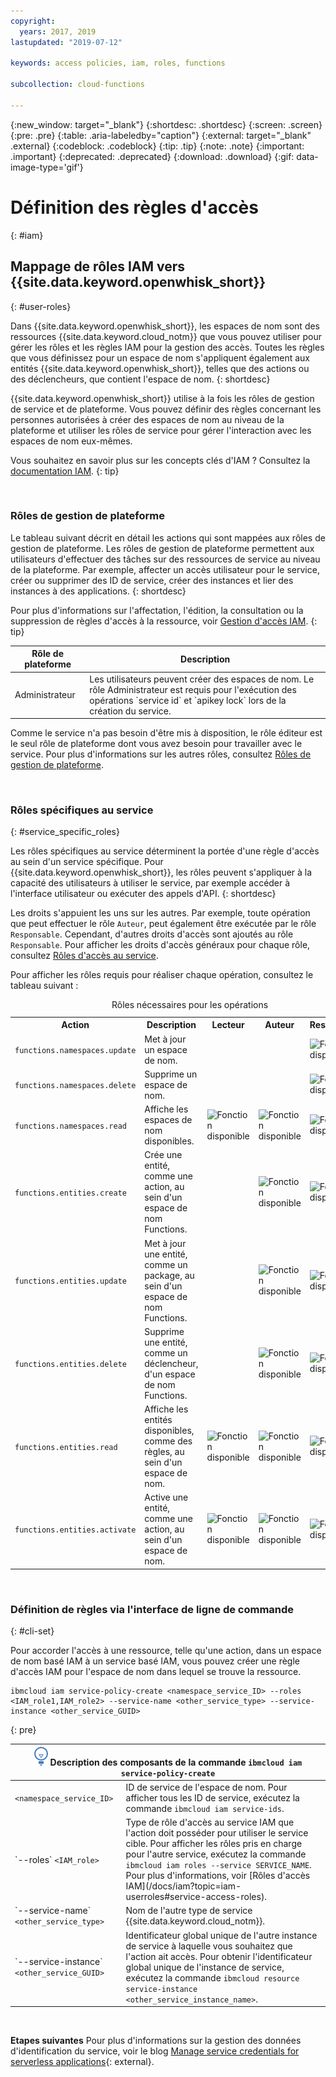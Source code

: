 ```yaml
---
copyright:
  years: 2017, 2019
lastupdated: "2019-07-12"

keywords: access policies, iam, roles, functions

subcollection: cloud-functions

---
```


{:new_window: target="_blank"}
{:shortdesc: .shortdesc}
{:screen: .screen}
{:pre: .pre}
{:table: .aria-labeledby="caption"}
{:external: target="_blank" .external}
{:codeblock: .codeblock}
{:tip: .tip}
{:note: .note}
{:important: .important}
{:deprecated: .deprecated}
{:download: .download}
{:gif: data-image-type='gif'}



# Définition des règles d'accès
{: #iam}

## Mappage de rôles IAM vers {{site.data.keyword.openwhisk_short}}
{: #user-roles}

Dans {{site.data.keyword.openwhisk_short}}, les espaces de nom sont des ressources {{site.data.keyword.cloud_notm}} que vous pouvez utiliser pour gérer les rôles et les règles IAM pour la gestion des accès. Toutes les règles que vous définissez pour un espace de nom s'appliquent également aux entités {{site.data.keyword.openwhisk_short}}, telles que des actions ou des déclencheurs, que contient l'espace de nom.
{: shortdesc}

{{site.data.keyword.openwhisk_short}} utilise à la fois les rôles de gestion de service et de plateforme. Vous pouvez définir des règles concernant les personnes autorisées à créer des espaces de nom au niveau de la plateforme et utiliser les rôles de service pour gérer l'interaction avec les espaces de nom eux-mêmes.

Vous souhaitez en savoir plus sur les concepts clés d'IAM ? Consultez la [documentation IAM](/docs/iam?topic=iam-iamconcepts#iamconcepts).
{: tip}

</br>

### Rôles de gestion de plateforme

Le tableau suivant décrit en détail les actions qui sont mappées aux rôles de gestion de plateforme. Les rôles de gestion de plateforme permettent aux utilisateurs d'effectuer des tâches sur des ressources de service au niveau de la plateforme. Par exemple, affecter un accès utilisateur pour le service, créer ou supprimer des ID de service, créer des instances et lier des instances à des applications.
{: shortdesc}

Pour plus d'informations sur l'affectation, l'édition, la consultation ou la suppression de règles d'accès à la ressource, voir [Gestion d'accès IAM](/docs/iam?topic=iam-iammanidaccser#iammanidaccser).
{: tip}

<table>
  <thead>
    <tr>
      <th>Rôle de plateforme</th>
      <th>Description</th>
    </tr>
  </thead>
  <tbody>
    <tr>
      <td>Administrateur</td>
      <td>Les utilisateurs peuvent créer des espaces de nom. Le rôle Administrateur est requis pour l'exécution des opérations `service id` et `apikey lock` lors de la création du service.</td>
    </tr>
  </tbody>
</table>

Comme le service n'a pas besoin d'être mis à disposition, le rôle éditeur est le seul rôle de plateforme dont vous avez besoin pour travailler avec le service. Pour plus d'informations sur les autres rôles, consultez [Rôles de gestion de plateforme](/docs/iam?topic=iam-userroles).

</br>

### Rôles spécifiques au service
{: #service_specific_roles}

Les rôles spécifiques au service déterminent la portée d'une règle d'accès au sein d'un service spécifique. Pour {{site.data.keyword.openwhisk_short}}, les rôles peuvent s'appliquer à la capacité des utilisateurs à utiliser le service, par exemple accéder à l'interface utilisateur ou exécuter des appels d'API.
{: shortdesc}

Les droits s'appuient les uns sur les autres. Par exemple, toute opération que peut effectuer le rôle `Auteur`, peut également être exécutée par le rôle `Responsable`. Cependant, d'autres droits d'accès sont ajoutés au rôle `Responsable`. Pour afficher les droits d'accès généraux pour chaque rôle, consultez [Rôles d'accès au service](/docs/iam?topic=iam-userroles).

Pour afficher les rôles requis pour réaliser chaque opération, consultez le tableau suivant :

<table><caption>Rôles nécessaires pour les opérations</caption>
  <tr>
    <th style="width:150px">Action</th>
    <th style="width:2500px">Description</th>
    <th style="width:50px">Lecteur</th>
    <th style="width:50px">Auteur</th>
    <th style="width:50px">Responsable</th>
  </tr>
  <tr>
    <td><code>functions.namespaces.update</code></td>
    <td>Met à jour un espace de nom.</td>
    <td></td>
    <td></td>
    <td><img src="images/confirm.png" width="32" alt="Fonction disponible" style="width:32px;" /></td>
  </tr>
  <tr>
    <td><code>functions.namespaces.delete</code></td>
    <td>Supprime un espace de nom.</td>
    <td></td>
    <td></td>
    <td><img src="images/confirm.png" width="32" alt="Fonction disponible" style="width:32px;" /></td>
  </tr>
  <tr>
    <td><code>functions.namespaces.read</code></td>
    <td>Affiche les espaces de nom disponibles.</td>
    <td><img src="images/confirm.png" width="32" alt="Fonction disponible" style="width:32px;" /></td>
    <td><img src="images/confirm.png" width="32" alt="Fonction disponible" style="width:32px;" /></td>
    <td><img src="images/confirm.png" width="32" alt="Fonction disponible" style="width:32px;" /></td>
  </tr>
  <tr>
    <td><code>functions.entities.create</code></td>
    <td>Crée une entité, comme une action, au sein d'un espace de nom Functions.</td>
    <td> </td>
    <td><img src="images/confirm.png" width="32" alt="Fonction disponible" style="width:32px;" /></td>
    <td><img src="images/confirm.png" width="32" alt="Fonction disponible" style="width:32px;" /></td>
  </tr>
  <tr>
    <td><code>functions.entities.update</code></td>
    <td>Met à jour une entité, comme un package, au sein d'un espace de nom Functions.</td>
    <td> </td>
    <td><img src="images/confirm.png" width="32" alt="Fonction disponible" style="width:32px;" /></td>
    <td><img src="images/confirm.png" width="32" alt="Fonction disponible" style="width:32px;" /></td>
  </tr>
  <tr>
    <td><code>functions.entities.delete</code></td>
    <td>Supprime une entité, comme un déclencheur, d'un espace de nom Functions.</td>
    <td> </td>
    <td><img src="images/confirm.png" width="32" alt="Fonction disponible" style="width:32px;" /></td>
    <td><img src="images/confirm.png" width="32" alt="Fonction disponible" style="width:32px;" /></td>
  </tr>
  <tr>
    <td><code>functions.entities.read</code></td>
    <td>Affiche les entités disponibles, comme des règles, au sein d'un espace de nom.</td>
    <td><img src="images/confirm.png" width="32" alt="Fonction disponible" style="width:32px;" /></td>
    <td><img src="images/confirm.png" width="32" alt="Fonction disponible" style="width:32px;" /></td>
    <td><img src="images/confirm.png" width="32" alt="Fonction disponible" style="width:32px;" /></td>
  </tr>
  <tr>
    <td><code>functions.entities.activate</code></td>
    <td>Active une entité, comme une action, au sein d'un espace de nom.</td>
    <td><img src="images/confirm.png" width="32" alt="Fonction disponible" style="width:32px;" /></td>
    <td><img src="images/confirm.png" width="32" alt="Fonction disponible" style="width:32px;" /></td>
    <td><img src="images/confirm.png" width="32" alt="Fonction disponible" style="width:32px;" /></td>
  </tr>
</table>

</br>

### Définition de règles via l'interface de ligne de commande
{: #cli-set}

Pour accorder l'accès à une ressource, telle qu'une action, dans un espace de nom basé IAM à un service basé IAM, vous pouvez créer une règle d'accès IAM pour l'espace de nom dans lequel se trouve la ressource.

```
ibmcloud iam service-policy-create <namespace_service_ID> --roles <IAM_role1,IAM_role2> --service-name <other_service_type> --service-instance <other_service_GUID>
```
{: pre}

<table>
  <thead>
    <th colspan=2><img src="images/idea.png" alt="Icône Idée"/> Description des composants de la commande <code>ibmcloud iam service-policy-create</code></th>
  </thead>
  <tbody>
    <tr>
      <td><code>&lt;namespace_service_ID&gt;</code></td>
      <td>ID de service de l'espace de nom. Pour afficher tous les ID de service, exécutez la commande <code>ibmcloud iam service-ids</code>. </td>
    </tr>
    <tr>
      <td>`--roles` <code>&lt;IAM_role&gt;</code></td>
      <td>Type de rôle d'accès au service IAM que l'action doit posséder pour utiliser le service cible. Pour afficher les rôles pris en charge pour l'autre service, exécutez la commande <code>ibmcloud iam roles --service SERVICE_NAME</code>. Pour plus d'informations, voir [Rôles d'accès IAM](/docs/iam?topic=iam-userroles#service-access-roles).</td>
    </tr>
    <tr>
      <td>`--service-name` <code>&lt;other_service_type&gt;</code></td>
      <td>Nom de l'autre type de service {{site.data.keyword.cloud_notm}}.</td>
    </tr>
    <tr>
      <td>`--service-instance` <code>&lt;other_service_GUID&gt;</code></td>
      <td>Identificateur global unique de l'autre instance de service à laquelle vous souhaitez que l'action ait accès. Pour obtenir l'identificateur global unique de l'instance de service, exécutez la commande <code>ibmcloud resource service-instance &lt;other_service_instance_name&gt;</code>.</td>
    </tr>
  </tbody>
</table>

</br>

**Etapes suivantes**
Pour plus d'informations sur la gestion des données d'identification du service, voir le blog [Manage service credentials for serverless applications](https://developer.ibm.com/tutorials/accessing-iam-based-services-from-ibm-cloud-functions/){: external}.



